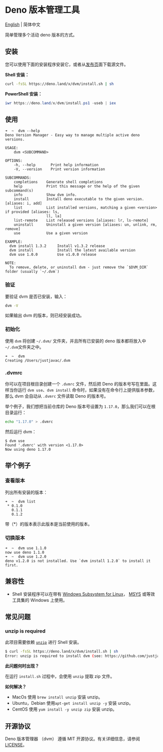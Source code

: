 # Deno 版本管理工具

[English](https://github.com/qiuquanwu/dvm/) | 简体中文

简单管理多个活动 deno 版本的方式。

## 安装

您可以使用下面的安装程序安装它，或者从[发布页](https://github.com/justjavac/dvm/releases)面下载源文件。

**Shell 安装：**

```sh
curl -fsSL https://deno.land/x/dvm/install.sh | sh
```

**PowerShell 安装：**

```powershell
iwr https://deno.land/x/dvm/install.ps1 -useb | iex
```

## 使用

```plain
➜  ~  dvm --help
Deno Version Manager - Easy way to manage multiple active deno versions.

USAGE:
    dvm <SUBCOMMAND>

OPTIONS:
    -h, --help       Print help information
    -V, --version    Print version information

SUBCOMMANDS:
    completions    Generate shell completions
    help           Print this message or the help of the given subcommand(s)
    info           Show dvm info.
    install        Install deno executable to the given version. [aliases: i, add]
    list           List installed versions, matching a given <version> if provided [aliases: ls,
                   ll, la]
    list-remote    List released versions [aliases: lr, ls-remote]
    uninstall      Uninstall a given version [aliases: un, unlink, rm, remove]
    use            Use a given version

EXAMPLE:
  dvm install 1.3.2     Install v1.3.2 release
  dvm install           Install the latest available version
  dvm use 1.0.0         Use v1.0.0 release

NOTE:
  To remove, delete, or uninstall dvm - just remove the `$DVM_DIR` folder (usually `~/.dvm`)
```

### 验证

要验证 dvm 是否已安装，输入：

```bash
dvm -V
```

如果输出 dvm 的版本，则已经安装成功。

### 初始化

使用 `dvm` 将创建 `~/.dvm/` 文件夹，并且所有已安装的 deno 版本都将放入中 `~/.dvm`文件夹之中。

```
➜  ~  dvm
Creating /Users/justjavac/.dvm
```

### .dvmrc

你可以在项目根目录创建一个 `.dvmrc` 文件，然后把 Deno 的版本号写在里面。这样当你运行 `dvm use`、`dvm install`
命令时，如果没有在命令行上提供版本参数，那么 dvm 会自动从 `.dvmrc` 文件读取 Deno 的版本号。

举个例子，我们想把当前仓库的 Deno 版本号设置为 `1.17.0`，那么我们可以在根目录运行：

```bash
echo "1.17.0" > .dvmrc
```

然后运行 dvm：

```plain
$ dvm use
Found '.dvmrc' with version <1.17.0>
Now using deno 1.17.0
```

## 举个例子

### 查看版本

列出所有安装的版本：

```
➜  ~  dvm list
 * 0.1.0
   0.1.1
   0.1.2
```

带（*）的版本表示此版本是当前使用的版本。

### 切换版本

```
➜  ~  dvm use 1.1.0
now use deno 1.1.0
➜  ~  dvm use 1.2.0
deno v1.2.0 is not installed. Use `dvm install 1.2.0` to install it first.
```

## 兼容性

- Shell 安装程序可以在带有
  [Windows Subsystem for Linux](https://docs.microsoft.com/en-us/windows/wsl/about)，
  [MSYS](https://www.msys2.org) 或等效工具集的 Windows 上使用。

## 常见问题

### unzip is required

此项目需要依赖 [`unzip`](https://linux.die.net/man/1/unzip) 进行 Shell 安装。

```sh
$ curl -fsSL https://deno.land/x/dvm/install.sh | sh
Error: unzip is required to install dvm (see: https://github.com/justjavac/dvm#unzip-is-required).
```

**此问题何时出现？**

在运行 `install.sh` 过程中，会使用 `unzip` 提取 zip 文件。

**如何解决？**

- MacOs 使用 `brew install unzip` 安装 unzip。
- Ubuntu，Debian 使用`apt-get install unzip -y` 安装 unzip。
- CentOS 使用 `yum install -y unzip zip` 安装 unzip。

## 开源协议

Deno 版本管理器 （dvm） 遵循 MIT 开源协议。有关详细信息，请参阅 [LICENSE](./LICENSE)。
